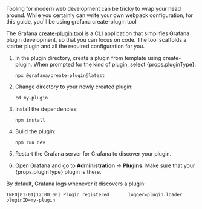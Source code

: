 Tooling for modern web development can be tricky to wrap your head around. While you certainly can write your own webpack configuration, for this guide, you'll be using grafana create-plugin tool

The Grafana [create-plugin tool](https://www.npmjs.com/package/@grafana/create-plugin) is a CLI application that simplifies Grafana plugin development, so that you can focus on code. The tool scaffolds a starter plugin and all the required configuration for you.

1. <span>In the plugin directory, create a plugin from template using create-plugin. When prompted for the kind of plugin, select {props.pluginType}</span>:

   ```
   npx @grafana/create-plugin@latest
   ```

1. Change directory to your newly created plugin:

   ```
   cd my-plugin
   ```

1. Install the dependencies:

   ```
   npm install
   ```

1. Build the plugin:

   ```
   npm run dev
   ```

1. Restart the Grafana server for Grafana to discover your plugin.
1. <span>Open Grafana and go to <b>Administration</b> -> <b>Plugins</b>. Make sure that your {props.pluginType} plugin is there.</span>

By default, Grafana logs whenever it discovers a plugin:

```
INFO[01-01|12:00:00] Plugin registered       logger=plugin.loader pluginID=my-plugin
```
